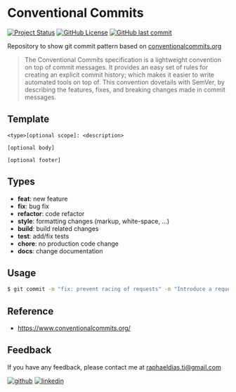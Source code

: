 # Conventional Commits

[![Project Status](https://img.shields.io/static/v1?label=project%20status&message=complete&color=success&style=flat-square)](#)
[![GitHub License](https://img.shields.io/github/license/raphaelbh/conventional-commits?style=flat-square)](#)
[![GitHub last commit](https://img.shields.io/github/last-commit/raphaelbh/conventional-commits?style=flat-square)](#)


Repository to show git commit pattern based on [conventionalcommits.org](https://www.conventionalcommits.org/)

> The Conventional Commits specification is a lightweight convention on top of commit messages. It provides an easy set of rules for creating an explicit commit history; which makes it easier to write automated tools on top of. This convention dovetails with SemVer, by describing the features, fixes, and breaking changes made in commit messages.

## Template

```
<type>[optional scope]: <description>

[optional body]

[optional footer]
```

## Types

- **feat**: new feature
- **fix**: bug fix
- **refactor**: code refactor
- **style**: formatting changes (markup, white-space, ...)
- **build**: build related changes
- **test**: add/fix tests
- **chore**: no production code change
- **docs**: change documentation

## Usage

```bash
$ git commit -m "fix: prevent racing of requests" -m "Introduce a request id and a reference to latest request."
```

## Reference

- https://www.conventionalcommits.org/

## Feedback

If you have any feedback, please contact me at raphaeldias.ti@gmail.com


[![github](https://img.shields.io/badge/GitHub-100000?style=for-the-badge&logo=github&logoColor=white)](https://github.com/raphaelbh)
[![linkedin](https://img.shields.io/badge/LinkedIn-0077B5?style=for-the-badge&logo=linkedin&logoColor=white)](https://www.linkedin.com/in/raphaelbh/)
